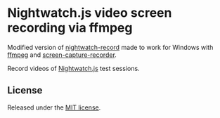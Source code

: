 # Nightwatch.js video screen recording via ffmpeg
Modified version of [nightwatch-record](https://github.com/imarenco/nightwatch-record) made to work for Windows with [ffmpeg](https://www.ffmpeg.org/) and [screen-capture-recorder](https://github.com/rdp/screen-capture-recorder-to-video-windows-free).

Record videos of [Nightwatch.js](http://nightwatchjs.org/) test sessions.

## License
Released under the [MIT license](https://opensource.org/licenses/MIT).